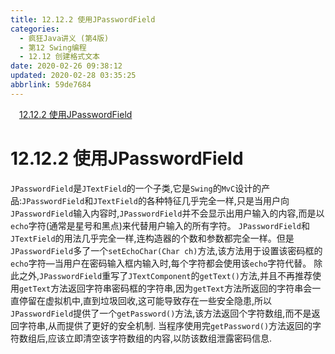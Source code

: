 ```yaml
---
title: 12.12.2 使用JPasswordField
categories: 
  - 疯狂Java讲义 (第4版)
  - 第12 Swing编程
  - 12.12 创建格式文本
date: 2020-02-26 09:38:12
updated: 2020-02-28 03:35:25
abbrlink: 59de7684
---
```

<div id='my_toc'><a href="/JavaReadingNotes/59de7684/#12-12-2-使用JPasswordField" class="header_1">12.12.2 使用JPasswordField</a>&nbsp;<br></div>
<style>.header_1{margin-left: 1em;}.header_2{margin-left: 2em;}.header_3{margin-left: 3em;}.header_4{margin-left: 4em;}.header_5{margin-left: 5em;}.header_6{margin-left: 6em;}</style>
<!--more-->
<script>if (navigator.platform.search('arm')==-1){document.getElementById('my_toc').style.display = 'none';}var e,p = document.getElementsByTagName('p');while (p.length>0) {e = p[0];e.parentElement.removeChild(e);}</script>

<!--end-->
# 12.12.2 使用JPasswordField
`JPasswordField`是`JTextField`的一个子类,它是`Swing`的`MvC`设计的产品:`JPasswordField`和`JTextField`的各种特征几乎完全一样,只是当用户向`JPasswordField`输入内容时,`JPasswordField`并不会显示出用户输入的内容,而是以`echo`字符(通常是星号和黑点)来代替用户输入的所有字符。
`JPasswordField`和`JTextField`的用法几乎完全一样,连构造器的个数和参数都完全一样。但是`JPasswordField`多了一个`setEchoChar(Char ch)`方法,该方法用于设置该密码框的`echo`字符—当用户在密码输入框内输入时,每个字符都会使用该`echo`字符代替。
除此之外,`JPasswordField`重写了`JTextComponent`的`getText()`方法,并且不再推荐使用`getText`方法返回字符串密码框的字符串,因为`getText`方法所返回的字符串会一直停留在虚拟机中,直到垃圾回收,这可能导致存在一些安全隐患,所以`JPasswordField`提供了一个`getPassword()`方法,该方法返回个字符数组,而不是返回字符串,从而提供了更好的安全机制.
当程序使用完`getPassword()`方法返回的字符数组后,应该立即清空该字符数组的内容,以防该数组泄露密码信息.
